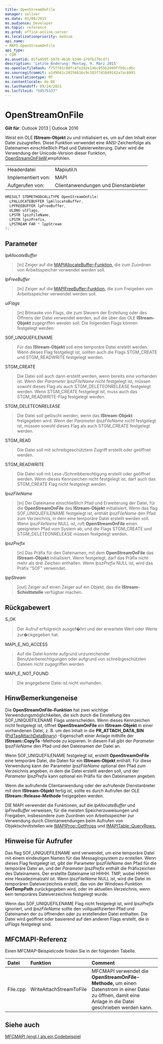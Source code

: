 ```yaml
---
title: OpenStreamOnFile
manager: soliver
ms.date: 03/09/2015
ms.audience: Developer
ms.topic: reference
ms.prod: office-online-server
ms.localizationpriority: medium
api_name:
- MAPI.OpenStreamOnFile
api_type:
- COM
ms.assetid: 01fa459f-597d-4b16-b340-a79fb270cd71
description: 'Letzte Änderung: Montag, 9. März 2015'
ms.openlocfilehash: f75f781c00fc4fe202e14bc955b2099ffb9ccdbc
ms.sourcegitcommit: a1d9041c20256616c9c183f7d1049142a7ac6991
ms.translationtype: MT
ms.contentlocale: de-DE
ms.lasthandoff: 09/24/2021
ms.locfileid: "59575337"
---
```

# <a name="openstreamonfile"></a>OpenStreamOnFile

  
  
**Gilt für**: Outlook 2013 | Outlook 2016 
  
Weist ein OLE **IStream-Objekt** zu und initialisiert es, um auf den Inhalt einer Datei zuzugreifen. Diese Funktion verwendet eine ANSI-Zeichenfolge als Dateinamen einschließlich Pfad und Dateierweiterung. Daher wird die Verwendung der Unicode-Version dieser Funktion, [OpenStreamOnFileW,](openstreamonfilew.md)empfohlen.
  
|||
|:-----|:-----|
|Headerdatei  <br/> |Mapiutil.h  <br/> |
|Implementiert von:  <br/> |MAPI  <br/> |
|Aufgerufen von:  <br/> |Clientanwendungen und Dienstanbieter  <br/> |
   
```cpp
HRESULT STDMETHODCALLTYPE OpenStreamOnFile(
  LPALLOCATEBUFFER lpAllocateBuffer,
  LPFREEBUFFER lpFreeBuffer,
  ULONG ulFlags,
  LPSTR lpszFileName,
  LPSTR lpszPrefix,
  LPSTREAM FAR * lppStream
);
```

## <a name="parameters"></a>Parameter

 _lpAllocateBuffer_
  
> [in] Zeiger auf die [MAPIAllocateBuffer-Funktion,](mapiallocatebuffer.md) die zum Zuordnen von Arbeitsspeicher verwendet werden soll. 
    
 _lpFreeBuffer_
  
> [in] Zeiger auf die [MAPIFreeBuffer-Funktion,](mapifreebuffer.md) die zum Freigeben von Arbeitsspeicher verwendet werden soll. 
    
 _ulFlags_
  
> [in] Bitmaske von Flags, die zum Steuern der Erstellung oder des Öffnens der Datei verwendet werden, auf die über das OLE **IStream-Objekt** zugegriffen werden soll. Die folgenden Flags können festgelegt werden: 
    
SOF_UNIQUEFILENAME 
  
> Für das **IStream-Objekt** soll eine temporäre Datei erstellt werden. Wenn dieses Flag festgelegt ist, sollten auch die Flags STGM_CREATE und STGM_READWRITE festgelegt werden. 
    
STGM_CREATE 
  
> Die Datei soll auch dann erstellt werden, wenn bereits eine vorhanden ist. Wenn der  _Parameter lpszFileName_ nicht festgelegt ist, müssen sowohl dieses Flag als auch STGM_DELETEONRELEASE festgelegt werden. Wenn STGM_CREATE festgelegt ist, muss auch das STGM_READWRITE-Flag festgelegt werden. 
    
STGM_DELETEONRELEASE 
  
> Die Datei soll gelöscht werden, wenn das **IStream-Objekt** freigegeben wird. Wenn der  _Parameter lpszFileName_ nicht festgelegt ist, müssen sowohl dieses Flag als auch STGM_CREATE festgelegt werden. 
    
STGM_READ 
  
> Die Datei soll mit schreibgeschütztem Zugriff erstellt oder geöffnet werden. 
    
STGM_READWRITE 
  
> Die Datei soll mit Lese-/Schreibberechtigung erstellt oder geöffnet werden. Wenn dieses Kennzeichen nicht festgelegt ist, darf auch das STGM_CREATE Flag nicht festgelegt werden. 
    
 _lpszFileName_
  
> [in] Der Dateiname einschließlich Pfad und Erweiterung der Datei, für die **OpenStreamOnFile** das **IStream-Objekt** initialisiert. Wenn das flag SOF_UNIQUEFILENAME festgelegt ist, enthält  _lpszFileName_ den Pfad zum Verzeichnis, in dem eine temporäre Datei erstellt werden soll. Wenn  _lpszFileName_ NULL ist, ruft **OpenStreamOnFile** einen geeigneten Pfad vom System ab, und die Flags STGM_CREATE und STGM_DELETEONRELEASE müssen festgelegt werden. 
    
 _lpszPrefix_
  
> [in] Das Präfix für den Dateinamen, mit dem **OpenStreamOnFile** das **IStream-Objekt** initialisiert. Wenn festgelegt, darf das Präfix nicht mehr als drei Zeichen enthalten. Wenn  _lpszPrefix_ NULL ist, wird das Präfix "SOF" verwendet. 
    
 _lppStream_
  
> [out] Zeiger auf einen Zeiger auf ein Objekt, das die **IStream-Schnittstelle** verfügbar machen. 
    
## <a name="return-value"></a>Rückgabewert

S_OK 
  
> Der Aufruf erfolgreich ausgef�hrt und der erwartete Wert oder Werte zur�ckgegeben hat. 
    
MAPI_E_NO_ACCESS 
  
> Auf die Datei konnte aufgrund unzureichender Benutzerberechtigungen oder aufgrund von schreibgeschützten Dateien nicht zugegriffen werden. 
    
MAPI_E_NOT_FOUND 
  
> Die angegebene Datei ist nicht vorhanden.
    
## <a name="remarks"></a>HinwBemerkungeneise

Die **OpenStreamOnFile-Funktion** hat zwei wichtige Verwendungsmöglichkeiten, die sich durch die Einstellung des SOF_UNIQUEFILENAME Flags unterscheiden. Wenn dieses Kennzeichen nicht festgelegt ist, öffnet **OpenStreamOnFile** ein **IStream-Objekt** in einer vorhandenen Datei, z. B. um den Inhalt in die **PR_ATTACH_DATA_BIN** ([PidTagAttachDataBinary](pidtagattachdatabinary-canonical-property.md)) -Eigenschaft einer Anlage mithilfe der **IStream::CopyTo** -Methode zu kopieren. In diesem Fall gibt der  _Parameter lpszFileName_ den Pfad und den Dateinamen der Datei an. 
  
Wenn SOF_UNIQUEFILENAME festgelegt ist, erstellt **OpenStreamOnFile** eine temporäre Datei, die Daten für ein **IStream-Objekt** enthält. Für diese Verwendung kann der Parameter  _lpszFileName_ optional den Pfad zum Verzeichnis angeben, in dem die Datei erstellt werden soll, und der  _Parameter lpszPrefix_ kann optional ein Präfix für den Dateinamen angeben. 
  
Wenn die aufrufende Clientanwendung oder der aufrufende Dienstanbieter mit dem **IStream-Objekt** fertig ist, sollte es durch Aufrufen der OLE **IStream::Release-Methode** freigegeben werden. 
  
DIE MAPI verwendet die Funktionen, auf die _lpAllocateBuffer_ und _lpFreeBuffer_ verweisen, für die meisten Speicherzuweisungen und Freigaben, insbesondere zum Zuordnen von Arbeitsspeicher zur Verwendung durch Clientanwendungen beim Aufrufen von Objektschnittstellen wie [IMAPIProp::GetProps](imapiprop-getprops.md) und [IMAPITable::QueryRows.](imapitable-queryrows.md) 
  
## <a name="notes-to-callers"></a>Hinweise für Aufrufer

Das flag SOF_UNIQUEFILENAME wird verwendet, um eine temporäre Datei mit einem eindeutigen Namen für das Messagingsystem zu erstellen. Wenn dieses Flag festgelegt ist, gibt der Parameter  _lpszFileName_ den Pfad für die temporäre Datei an, und der  _Parameter lpszPrefix_ enthält die Präfixzeichen des Dateinamens. Der erstellte Dateiname ist <prefix> HHHH. TMP, wobei HHHH eine Hexadezimalzahl ist. Wenn _lpszFileName_ NULL ist, wird die Datei im temporären Dateiverzeichnis erstellt, das von der Windows-Funktion **GetTempPath** zurückgegeben wird, oder im aktuellen Verzeichnis, wenn kein temporäres Dateiverzeichnis festgelegt wurde. 
  
Wenn das SOF_UNIQUEFILENAME Flag nicht festgelegt ist, wird  _lpszPrefix_ ignoriert, und  _lpszFileName_ sollte den vollqualifizierten Pfad und Dateinamen der zu öffnenden oder zu erstellenden Datei enthalten. Die Datei wird geöffnet oder basierend auf den anderen Flags erstellt, die in  _ulFlags_ festgelegt sind. 
  
## <a name="mfcmapi-reference"></a>MFCMAPI-Referenz

Einen MFCMAP-Beispielcode finden Sie in der folgenden Tabelle.
  
|**Datei**|**Funktion**|**Comment**|
|:-----|:-----|:-----|
|File.cpp  <br/> |WriteAttachStreamToFile  <br/> |MFCMAPI verwendet die **OpenStreamOnFile-Methode,** um einen Datenstrom in einer Datei zu öffnen, damit eine Anlage in die Datei geschrieben werden kann.  <br/> |
   
## <a name="see-also"></a>Siehe auch



[MFCMAPI (engl.) als ein Codebeispiel](mfcmapi-as-a-code-sample.md)

